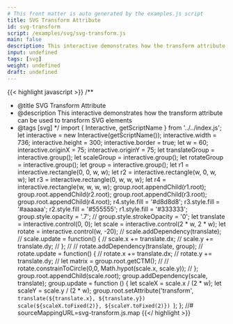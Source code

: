```yaml
---
# This front matter is auto generated by the examples.js script
title: SVG Transform Attribute
id: svg-transform
script: /examples/svg/svg-transform.js
main: false
description: This interactive demonstrates how the transform attribute can be used to transform SVG elements
input: undefined
tags: [svg]
weight: undefined
draft: undefined
---
```


{{< highlight javascript >}}
/**
* @title SVG Transform Attribute
* @description This interactive demonstrates how the transform attribute can be used to transform SVG elements
* @tags [svg]
*/
import { Interactive, getScriptName } from '../../index.js';
let interactive = new Interactive(getScriptName());
interactive.width = 736;
interactive.height = 300;
interactive.border = true;
let w = 60;
interactive.originX = 75;
interactive.originY = 75;
let translateGroup = interactive.group();
let scaleGroup = interactive.group();
let rotateGroup = interactive.group();
let group = interactive.group();
let r1 = interactive.rectangle(0, 0, w, w);
let r2 = interactive.rectangle(w, 0, w, w);
let r3 = interactive.rectangle(0, w, w, w);
let r4 = interactive.rectangle(w, w, w, w);
group.root.appendChild(r1.root);
group.root.appendChild(r2.root);
group.root.appendChild(r3.root);
group.root.appendChild(r4.root);
r4.style.fill = '#d8d8d8';
r3.style.fill = '#aaaaaa';
r2.style.fill = '#555555';
r1.style.fill = '#333333';
group.style.opacity = '.7';
// group.style.strokeOpacity = '0';
let translate = interactive.control(0, 0);
let scale = interactive.control(2 * w, 2 * w);
let rotate = interactive.control(w, -20);
// scale.addDependency(translate);
// scale.update = function() {
//   scale.x += translate.dx;
//   scale.y += translate.dy;
// };
//
// rotate.addDependency(translate, group);
// rotate.update = function() {
//   rotate.x += translate.dx;
//   rotate.y += translate.dy;
//   let matrix = group.root.getCTM();
//   // rotate.constrainToCircle(0,0, Math.hypot(scale.x, scale.y));
// };
group.root.appendChild(scale.root);
group.addDependency(scale, translate);
group.update = function () {
    let scaleX = scale.x / (2 * w);
    let scaleY = scale.y / (2 * w);
    group.root.setAttribute('transform', `translate(${translate.x}, ${translate.y}) scale(${scaleX.toFixed(2)}, ${scaleY.toFixed(2)}) `);
};
//# sourceMappingURL=svg-transform.js.map
{{</ highlight >}}

